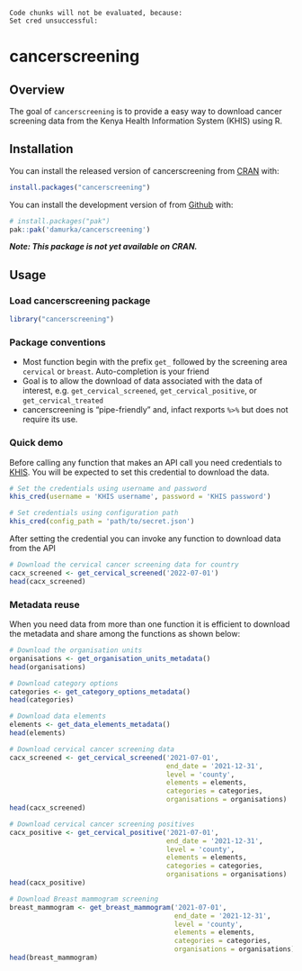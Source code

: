 
    Code chunks will not be evaluated, because:
    Set cred unsuccessful:

# cancerscreening

## Overview

The goal of `cancerscreening` is to provide a easy way to download
cancer screening data from the Kenya Health Information System (KHIS)
using R.

## Installation

You can install the released version of cancerscreening from
[CRAN](https://cran.r-project.org/) with:

``` r
install.packages("cancerscreening")
```

You can install the development version of from
[Github](https://github.com) with:

``` r
# install.packages("pak")
pak::pak('damurka/cancerscreening')
```

***Note: This package is not yet available on CRAN.***

## Usage

### Load cancerscreening package

``` r
library("cancerscreening")
```

### Package conventions

- Most function begin with the prefix `get_` followed by the screening
  area `cervical` or `breast`. Auto-completion is your friend
- Goal is to allow the download of data associated with the data of
  interest, e.g. `get_cervical_screened`, `get_cervical_positive`, or
  `get_cervical_treated`
- cancerscreening is “pipe-friendly” and, infact rexports `%>%` but does
  not require its use.

### Quick demo

Before calling any function that makes an API call you need credentials
to [KHIS](https://hiskenya.org). You will be expected to set this
credential to download the data.

``` r
# Set the credentials using username and password
khis_cred(username = 'KHIS username', password = 'KHIS password')

# Set credentials using configuration path
khis_cred(config_path = 'path/to/secret.json')
```

After setting the credential you can invoke any function to download
data from the API

``` r
# Download the cervical cancer screening data for country
cacx_screened <- get_cervical_screened('2022-07-01')
head(cacx_screened)
```

### Metadata reuse

When you need data from more than one function it is efficient to
download the metadata and share among the functions as shown below:

``` r
# Download the organisation units
organisations <- get_organisation_units_metadata()
head(organisations)

# Download category options
categories <- get_category_options_metadata()
head(categories)

# Download data elements 
elements <- get_data_elements_metadata()
head(elements)

# Download cervical cancer screening data
cacx_screened <- get_cervical_screened('2021-07-01',
                                       end_date = '2021-12-31',
                                       level = 'county',
                                       elements = elements,
                                       categories = categories,
                                       organisations = organisations)
head(cacx_screened)

# Download cervical cancer screening positives
cacx_positive <- get_cervical_positive('2021-07-01',
                                       end_date = '2021-12-31',
                                       level = 'county',
                                       elements = elements,
                                       categories = categories,
                                       organisations = organisations)
head(cacx_positive)

# Download Breast mammogram screening
breast_mammogram <- get_breast_mammogram('2021-07-01', 
                                         end_date = '2021-12-31',
                                         level = 'county',
                                         elements = elements,
                                         categories = categories,
                                         organisations = organisations)
head(breast_mammogram)
```
